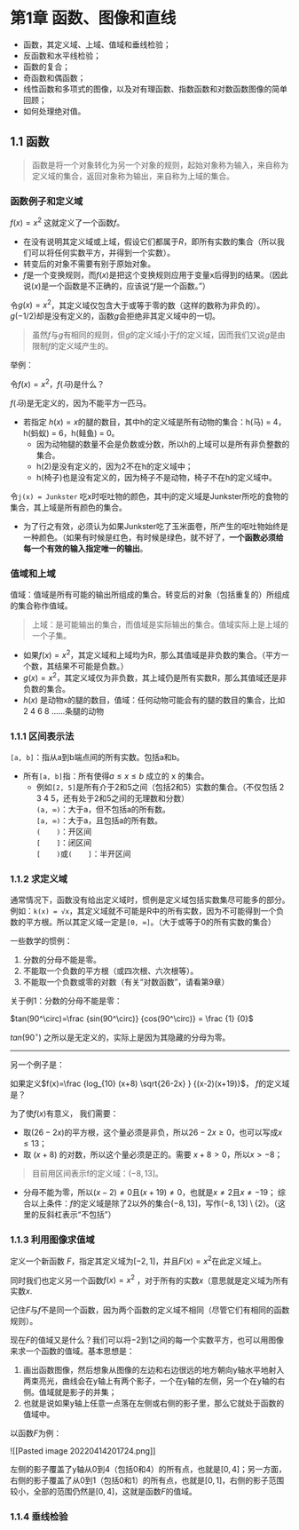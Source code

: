 # 第1章 函数、图像和直线
- 函数，其定义域、上域、值域和垂线检验；
- 反函数和水平线检验；
- 函数的复合；
- 奇函数和偶函数；  
- 线性函数和多项式的图像，以及对有理函数、指数函数和对数函数图像的简单回顾；
- 如何处理绝对值。

## 1.1 函数

> 函数是将一个对象转化为另一个对象的规则，起始对象称为输入，来自称为定义域的集合，返回对象称为输出，来自称为上域的集合。

### 函数例子和定义域

$f(x) = x^2$  这就定义了一个函数$f$。  
- 在没有说明其定义域或上域，假设它们都属于$R$，即所有实数的集合（所以我们可以将任何实数平方，并得到一个实数）。  
- 转变后的对象不需要有别于原始对象。  
- $f$是一个变换规则，而$f(x)$是把这个变换规则应用于变量x后得到的结果。（因此说$(x)$是一个函数是不正确的，应该说“$f$是一个函数。”）  
  
令$g(x) = x^2$，其定义域仅包含大于或等于零的数（这样的数称为非负的）。$g(-1/2)$却是没有定义的，函数$g$会拒绝非其定义域中的一切。  

> 虽然$f$与$g$有相同的规则，但$g$的定义域小于$f$的定义域，因而我们又说$g$是由限制$f$的定义域产生的。  

举例：

令$f(x) = x^2$，$f(马)$是什么？

$f(马)$是无定义的，因为不能平方一匹马。

- 若指定 $h(x) = x$的腿的数目，其中h的定义域是所有动物的集合：h(马) = 4，h(蚂蚁) = 6，h(鲑鱼) = 0。  
    - 因为动物腿的数量不会是负数或分数，所以h的上域可以是所有非负整数的集合。  
    - h(2)是没有定义的，因为2不在h的定义域中；  
    - h(椅子)也是没有定义的，因为椅子不是动物，椅子不在h的定义域中。  
  
令`j(x) = Junkster` 吃x时呕吐物的颜色，其中j的定义域是Junkster所吃的食物的集合，其上域是所有颜色的集合。  
- 为了行之有效，必须认为如果Junkster吃了玉米面卷，所产生的呕吐物始终是一种颜色。（如果有时候是红色，有时候是绿色，就不好了，**一个函数必须给每一个有效的输入指定唯一的输出**。  
  
### 值域和上域  
值域：值域是所有可能的输出所组成的集合。转变后的对象（包括重复的）所组成的集合称作值域。  

> 上域：是可能输出的集合，而值域是实际输出的集合。值域实际上是上域的一个子集。  

- 如果$f(x) = x^2$，其定义域和上域均为R，那么其值域是非负数的集合。（平方一个数，其结果不可能是负数。）  
- $g(x) = x^2$，其定义域仅为非负数，其上域仍是所有实数R，那么其值域还是非负数的集合。  
- $h(x)$ 是动物x的腿的数目，值域：任何动物可能会有的腿的数目的集合，比如2 4 6 8 ……条腿的动物  
  
### 1.1.1 区间表示法
  
`[a, b]`：指从a到b端点间的所有实数。包括a和b。
- 所有`[a, b]`指：所有使得$a \leq x \leq b$ 成立的 x 的集合。  
    - 例如`[2, 5]`是所有介于2和5之间（包括2和5）实数的集合。（不仅包括 2 3 4 5，还有处于2和5之间的无理数和分数）  
`(a, ∞)`：大于a，但不包括a的所有数。  
`[a, ∞)`：大于a，且包括a的所有数。  
`(    )`：开区间  
`[    ]`：闭区间  
`[    )`或`(    ]`：半开区间  

### 1.1.2 求定义域  
通常情况下，函数没有给出定义域时，惯例是定义域包括实数集尽可能多的部分。  
例如：`k(x) = √x`，其定义域就不可能是R中的所有实数，因为不可能得到一个负数的平方根。所以其定义域一定是`[0, ∞]`。（大于或等于0的所有实数的集合）  
  
一些数学的惯例：  
1. 分数的分母不能是零。  
2. 不能取一个负数的平方根（或四次根、六次根等）。  
3. 不能取一个负数或零的对数（有关“对数函数”，请看第9章）  

关于例1：分数的分母不能是零：

$tan(90^\circ)=\frac {sin(90^\circ)} {cos(90^\circ)} = \frac {1} {0}$

$tan(90^\circ)$ 之所以是无定义的，实际上是因为其隐藏的分母为零。

---

另一个例子是：

如果定义$f(x)=\frac {log_{10} (x+8) \sqrt{26-2x} } {(x-2)(x+19)}$， $f$的定义域是？

为了使$f(x)$有意义， 我们需要：
  
- 取$(26 - 2x)$的平方根，这个量必须是非负，所以$26 - 2x \geq 0$，也可以写成$x \leq 13$；  
- 取 $(x + 8)$ 的对数，所以这个量必须是正的。需要 $x + 8 > 0$，所以$x > -8$；  
> 目前用区间表示f的定义域：$(-8,13]$。  
- 分母不能为零，所以$(x-2) \neq 0$且$(x+19) \neq 0$，也就是$x \neq 2$且$x \neq -19$； 
综合以上条件：$f$的定义域是除了$2$以外的集合$(-8, 13]$，写作$(-8,13] \setminus \{2\}$。（这里的反斜杠表示“不包括”）

### 1.1.3 利用图像求值域
定义一个新函数 $F$，指定其定义域为$[-2,1]$，并且$F(x) = x^2$在此定义域上。

同时我们也定义另一个函数$f(x) = x^2$ ，对于所有的实数$x$（意思就是定义域为所有实数$x$.

记住$F$与$f$不是同一个函数，因为两个函数的定义域不相同（尽管它们有相同的函数规则）。

现在$F$的值域又是什么？我们可以将$-2$到$1$之间的每一个实数平方，也可以用图像来求一个函数的值域。基本思想是：

1. 画出函数图像，然后想象从图像的左边和右边很远的地方朝向y轴水平地射入两束亮光，曲线会在y轴上有两个影子，一个在y轴的左侧，另一个在y轴的右侧。值域就是影子的并集；
2. 也就是说如果y轴上任意一点落在左侧或右侧的影子里，那么它就处于函数的值域中。

以函数$F$为例：

![[Pasted image 20220414201724.png]]

左侧的影子覆盖了y轴从0到4（包括0和4）的所有点，也就是$[0,4]$；另一方面，右侧的影子覆盖了从0到1（包括0和1）的所有点，也就是$[0,1]$，右侧的影子范围较小，全部的范围仍然是$[0,4]$，这就是函数$F$的值域。

### 1.1.4 垂线检验


